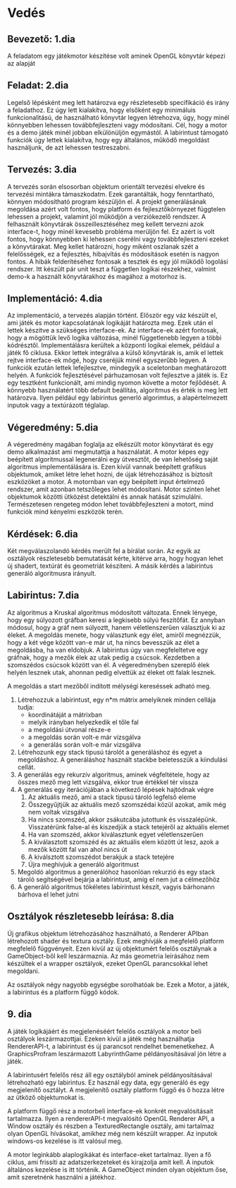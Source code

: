 # Vedés

## Bevezető: 1.dia

A feladatom egy játékmotor készítése volt aminek OpenGL könyvtár képezi az alapját

## Feladat: 2.dia

Legelső lépésként meg lett határozva egy részletesebb specifikáció és irány a feladathoz. Ez úgy lett kialakítva, hogy elsőként egy minimáluis funkcionalitású, de használható könyvtár legyen létrehozva, úgy, hogy minél könnyebben lehessen továbbfejleszteni vagy módosítani. Cél, hogy a motor és a demo játék minél jobban elkülönüljön egymástól. A labirintust támogató funkciók úgy lettek kialakítva, hogy egy általános, működő megoldást használjunk, de azt lehessen testreszabni.

## Tervezés: 3.dia

A tervezés során elsosorban objektum orientált tervezési elvekre és tervezési mintákra támaszkodatm. Ezek garantálták, hogy fenntartható, könnyen módosítható program készüljön el. A projekt generálásának megoldása azért volt fontos, hogy platform és fejlesztőkörnyezet függtelen lehessen a projekt, valamint jól működjön a verziókezelő rendszer. A felhasznált könyvtárak összeillesztéséhez meg kellett tervezni azok interface-t, hogy minél kevesebb probléma merüljön fel. Ez azért is volt fontos, hogy könnyebben ki lehessen cserélni vagy továbbfejleszteni ezeket a könyvtárakat. Meg kellet határozni, hogy miként oszlanak szét a felelősségek, ez a fejlesztés, hibajvítás és módosítások esetén is nagyon fontos.
A hibák felderítéséhez fontosak a tesztek és egy jól működő logolási rendszer. Itt készült pár unit teszt a független logikai részekhez, valmint demo-k a használt könyvtárakhoz és magához a motorhoz is.

## Implementáció: 4.dia

Az implementáció, a tervezés alapján történt. Először egy váz készült el, ami játék és motor kapcsolatának logikáját határozta meg. Ezek után el lettek készítve a szükséges interface-ek. Az interface-ek azért fontosak, hogy a mögöttük levő logika változása, minél függetlenebb legyen a többi kódrésztől. Implementálásra kerültek a központi logikai elemek, például a játék fő ciklusa. Ekkor lettek integrálva a külső könyvtárak is, amik el lettek rejtve interface-ek mögé, hogy cseréjük minél egyszerűbb legyen. A funkciók ezután lettek lefejlesztve, mindegyik a sceletonban meghatározott helyén. A funkciók fejlesztésével párhuzamosan volt fejlesztve a játék is. Ez egy tesztként funkcionált, ami mindig nyomon követte a motor fejlődését. A könnyebb használatért több default beállítás, algoritmus és érték is meg lett határozva. Ilyen például egy labirintus generló algorimtus, a alapértelmezett inputok vagy a textúrázott téglalap.

## Végeredmény: 5.dia

A végeredmény magában foglalja az elkészült motor könyvtárat és egy demo alkalmazást ami megmutattja a használatát. A motor képes egy beépített algoritmussal legenerálni egy útvesztőt, de van lehetőség saját algoritmus implementálására is. Ezen kívül vannak beépített grafikus objektumok, amiket létre lehet hozni, de újak létrehozásához is biztosít eszközöket a motor. A motornban van egy beépített input értelmező rendszer, amit azonban tetszőleges lehet módosítani. Motor szinten lehet objektumok közötti ütközést detektálni és annak hatását szimulálni. Természetesen rengeteg módon lehet továbbfejleszteni a motort, mind funkciók mind kényelmi eszközök terén.

## Kérdések: 6.dia

Két megválaszolandó kérdés merült fel a bírálat során. Az egyik az osztályok részletesebb bemutatását kérte, kitérve arra, hogy hogyan lehet új shadert, textúrát és geometriát készíteni. A másik kérdés a labirintus generáló algoritmusra irányult.


## Labirintus: 7.dia
 
Az algoritmus a Kruskal algoritmus módosított változata. Ennek lényege, hogy egy súlyozott gráfban keresi a legkisebb súlyú feszítőfát. Ez annyban módosul, hogy a gráf nem súlyoztt, hanem véletlenszerűen választjuk ki az éleket. A megoldás menete, hogy választunk egy élet, amiről megnézzük, hogy a két vége között van-e már ut, ha nincs bevesszük az élet a megoldásba, ha van eldobjuk. A labirintus úgy van megfeleltetve egy gráfnak, hogy a mezők élek az utak pedig a csúcsok. Kezdetben a szomszédos csúcsok között van él. A végeredményben szereplő élek helyén lesznek utak, ahonnan pedig elvettük az éleket ott falak lesznek.

A megoldás a start mezőből indított mélységi kereséssek adható meg.

1. Létrehozzuk a labirintust, egy n*m mátrix amelyiknek minden cellája tudja:
	- koordinátáját a mátrixban
	- melyik irányban helyezkedik el tőle fal
	- a megoldási útvonal része-e
	- a megoldás során volt-e már vizsgálva
	- a generálás során volt-e már vizsgálva
2. Létrehozunk egy stack tipusú tárolót a generáláshoz és egyet a megoldáshoz. A generáláshoz használt stackbe beletesszük a kiindulási cellát.
3. A generálás egy rekurzív algoritmus, aminek végfeltétele, hogy az összes mező meg lett vizsgálva, ekkor true értékkel tér vissza
4. A generálás egy iterációjában a következő lépések hajtódnak végre
	1. Az aktuális mező, ami a stack tipusú tároló legfelső eleme
	2. Összegyűjtjük az aktuális mező szomszédai közül azokat, amik még nem voltak vizsgálva
	3. Ha nincs szomszéd, akkor zsákutcába jutottunk és visszalépünk. Visszatérünk false-al és kiszedjük a stack tetejéről az aktuális elemet
	4. Ha van szomszéd, akkor kiválasztunk egyet véletlenszerűen
	5. A kiválasztott szomszéd és az aktuális elem között út lesz, azok a mezők között fal van ahol nincs út
	6. A kiválsztott szomszédot berakjuk a stack tetejére
	7. Újra meghívjuk a generáló algoritmust
5. Megoldó algoritmus a generálóhoz hasonlóan rekurzió és egy stack tároló segítségével bejárja a labirintust, amíg el nem jut a célmezőhöz
6. A generáló algoritmus tökéletes labirintust készít, vagyis bárhonann bárhova el lehet jutni


## Osztályok részletesebb leírása: 8.dia

Új grafikus objektum létrehozásához használható, a Renderer APIban létrehozott shader és textura osztály. Ezek meghívják a megfelelő platform megfelelő függvényeit. Ezen kívül az új objektumért felelős osztálynak a GameObject-ből kell leszármaznia. Az más geometria leírásához nem készültek el a wrapper osztályok, ezeket OpenGL parancsokkal lehet megoldani.

Az osztályok négy nagyobb egységbe sorolhatóak be. Ezek a Motor, a játék, a labirintus és a platform függő kódok.

## 9. dia

A játék logikájáért és megjelenéséért felelős osztályok a motor beli osztályok leszármazottjai. Ezeken kívül a játék még használhatja RendererAPI-t, a labirintust és új parancsot rendelhet bemenetkehez. A GraphicsProfram leszármazott LabyrinthGame példányosításával jön létre a játék.

A labirintusért felelős rész áll egy osztályból aminek példányosításával létrehozható egy labirintus. Ez használ egy data, egy generáló és egy megjelenítő osztályt. A megjelenítő osztály platform függő és ő hozza létre az ütköző objektumokat is.

A platform függő rész a motorbeli interface-ek konkrét megvalósításait tartalmazza. Ilyen a rendererAPI-t megvalósító OpenGL Renderer API, a Window osztály és részben a TexturedRectangle osztály, ami tartalmaz olyan OpenGL hívásokat, amikhez még nem készült wrapper. Az inputok windows-os kezelése is itt valósul meg.

A motor leginkább alaplogikákat és interface-eket tartalmaz. Ilyen a fő ciklus, ami frissíti az adatszerkezeteket és kirajzolja amit kell. A inputok általános kezelése is itt történik. A GameObject minden olyan objektum őse, amit szeretnénk használni a játékhoz.